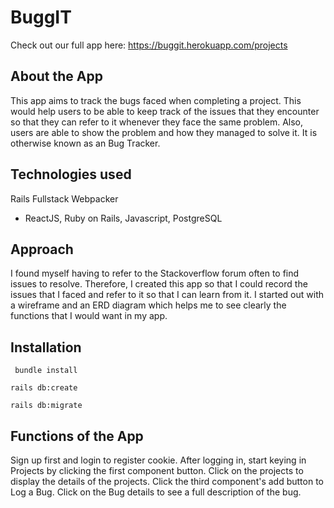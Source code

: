 # BuggIT

Check out our full app here: https://buggit.herokuapp.com/projects

## About the App

This app aims to track the bugs faced when completing a project. This would help users to be able to keep track of the issues that they encounter so that they can refer to it whenever they face the same problem. Also, users are able to show the problem and how they managed to solve it. It is otherwise known as an Bug Tracker.

## Technologies used

Rails Fullstack Webpacker

-  ReactJS, Ruby on Rails, Javascript, PostgreSQL

## Approach

I found myself having to refer to the Stackoverflow forum often to find issues to resolve. Therefore, I created this app so that I could record the issues that I faced and refer to it so that I can learn from it. I started out with a wireframe and an ERD diagram which helps me to see clearly the functions that I would want in my app.

## Installation 

` bundle install`

`rails db:create`

`rails db:migrate`

## Functions of the App

Sign up first and login to register cookie. After logging in, start keying in Projects by clicking the first component button. Click on the projects to display the details of the projects. Click the third component's add button to Log a Bug. Click on the Bug details to see a full description of the bug.